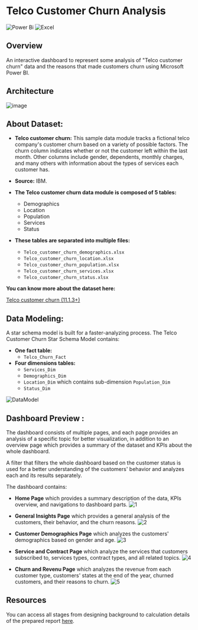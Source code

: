 # Telco Customer Churn Analysis

![Power Bi](https://img.shields.io/badge/power_bi-F2C811?style=for-the-badge&logo=powerbi&logoColor=black) 
![Excel](https://img.shields.io/badge/Microsoft%20Excel-217346.svg?style=for-the-badge&logo=Microsoft-Excel&logoColor=white) 

## Overview
An interactive dashboard to represent some analysis of "Telco customer churn" data and the reasons that made customers churn using Microsoft Power BI.


##  Architecture 
![image](https://github.com/Pranjali-d/Telco_Customer_Churn_Analysis/assets/49934575/d4c9d38d-2f6c-43e2-81ca-3b5dc64a533b)


## About Dataset:

- **Telco customer churn:** This sample data module tracks a fictional telco company's customer churn based on a variety of possible factors. The churn column indicates whether or not the customer left within the last month. Other columns include gender, dependents, monthly charges, and many others with information about the types of services each customer has.

- **Source:** IBM.

- **The Telco customer churn data module is composed of 5 tables:**

    - Demographics
    - Location
    - Population
    - Services
    - Status

- **These tables are separated into multiple files:**

    - ```Telco_customer_churn_demographics.xlsx```
    - ```Telco_customer_churn_location.xlsx```
    - ```Telco_customer_churn_population.xlsx```
    - ```Telco_customer_churn_services.xlsx```
    - ```Telco_customer_churn_status.xlsx```

**You can know more about the dataset here:** 

[Telco customer churn (11.1.3+)](https://www.kaggle.com/datasets/ylchang/telco-customer-churn-1113)

## Data Modeling:

A star schema model is built for a faster-analyzing process.
The Telco Customer Churn Star Schema Model contains: 
- **One fact table:**
    - ```Telco_Churn_Fact```
- **Four dimensions tables:**
    - ```Services_Dim```
    - ```Demographics_Dim```
    - ```Location_Dim``` which contains sub-dimension ```Population_Dim```
    - ```Status_Dim```

![DataModel](https://github.com/Pranjali-d/Telco_Customer_Churn_Analysis/assets/49934575/06359047-5db6-474e-80ab-e2126362375f)


## Dashboard Preview :

The dashboard consists of multiple pages, and each page provides an analysis of a specific topic for better visualization, in addition to an overview page which provides a summary of the dataset and KPIs about the whole dashboard.

A filter that filters the whole dashboard based on the customer status is used for a better understanding of the customers' behavior and analyzes each and its results separately.

The dashboard contains:

- **Home Page** which provides a summary description of the data, KPIs overview, and navigations to dashboard parts.
![1](https://github.com/Pranjali-d/Telco_Customer_Churn_Analysis/assets/49934575/cae8d86e-f1f1-4b56-9313-ea44748f4e4a)

- **General Insights Page** which provides a general analysis of the customers, their behavior, and the churn reasons.
![2](https://github.com/Pranjali-d/Telco_Customer_Churn_Analysis/assets/49934575/585c284a-9e24-44e6-8abc-c9994eab8acf)

- **Customer Demographics Page** which analyzes the customers' demographics based on gender and age.
![3](https://github.com/Pranjali-d/Telco_Customer_Churn_Analysis/assets/49934575/93dcb0df-71e3-42b2-b508-24e45c633896)

- **Service and Contract Page** which analyze the services that customers subscribed to, services types, contract types, and all related topics.
![4](https://github.com/Pranjali-d/Telco_Customer_Churn_Analysis/assets/49934575/2d62738e-b4d2-4429-a87d-1f1d821215a0)

- **Churn and Revenu Page** which analyzes the revenue from each customer type, customers' states at the end of the year, churned customers, and their reasons to churn.
![5](https://github.com/Pranjali-d/Telco_Customer_Churn_Analysis/assets/49934575/1d9cf769-23a7-4689-b69a-665f45908a7f)

## Resources
You can access all stages from designing background to calculation details of the prepared report [here](https://github.com/Pranjali-d/Telco_Customer_Churn_Analysis/tree/main/Resources).




